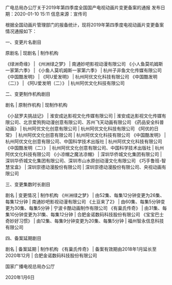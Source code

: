 广电总局办公厅关于2019年第四季度全国国产电视动画片变更备案的通报
发布日期：2020-01-10 15:11 	信息来源：宣传司 

根据全国动画片管理部门的报备统计，现将2019年第四季度电视动画片变更备案情况通报如下：

一、变更片名剧目

原剧名 | 现剧名 | 制作机构

《绿洲奇缘》 | 《州洲绿之梦》 | 南通妙吧影视动漫有限公司
《小人鱼莫叽姆斯一家第六季》 | 《小鱼人莫叽姆斯一家第六季》 | 杭州子非鱼文化传媒有限公司
《中国酷发明》 | 《阿U爱发明》 | 杭州阿优文化科技有限公司
《中国酷发明（二）》 | 《阿U爱发明（二）》 | 杭州阿优文化科技有限公司

 

二、变更制作机构剧目

剧名 | 原制作机构 | 现制作机构

《小鼠罗夫挑战记》 | 淮安成达影视文化传媒有限公司 | 淮安成达影视文化传媒有限公司、北京爱狗狗动漫创意有限公司、苏州飞天动画有限公司
《药品安全科普动画》 | 杭州阿优文化创意有限公司 | 杭州阿优文化科技有限公司
《阿优的日常》 | 杭州阿优文化创意有限公司 | 杭州阿优文化科技有限公司
《中国酷发明》 | 杭州阿优文化创意有限公司、中国科学技术出版社 | 杭州阿优文化科技有限公司
《中国酷发明（二）》 | 杭州阿优文化创意有限公司、中国科学技术出版社 | 杭州阿优文化科技有限公司
《小凉帽之魔法凉帽》 | 深圳华侨城文化集团有限公司 | 深圳华侨城文化集团有限公司、深圳市山水原创动漫文化有限公司
《巧手鲁班-智慧宝盒》 | 深圳崇德动漫股份有限公司 | 深圳崇德动漫股份有限公司、央视动画有限公司

 

三、变更集数时长剧目

剧名 | 变更情况 | 制作机构
《州洲绿之梦》 | 由52集、每集12分钟变更为26集、每集12分钟 | 南通妙吧影视动漫有限公司
《土豆来了2》 | 由60集、每集5分钟变更为30集、每集5分钟 | 宁波卡酷动画制作有限公司
《有巢氏传奇》 | 由31集、每集10分钟变更为31集、每集12分钟 | 合肥金诺数码科技股份有限公司
《宝宝巴士奇妙好习惯》 | 由12集、每集9分钟变更为20集、每集5分钟 | 福州智永信息科技有限公司

 

四、备案延期剧目

剧名 | 备案延期 | 制作机构
《有巢氏传奇》 | 备案有效期由2018年1月延长至2020年12月 | 合肥金诺数码科技股份有限公司

 


国家广播电视总局办公厅

2020年1月6日　　


